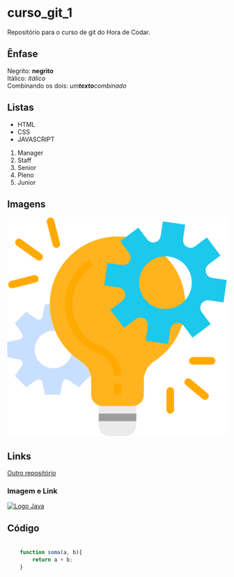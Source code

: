 # curso_git_1
Repositório para o curso de git do Hora de Codar.

## Ênfase

Negrito: **negrito** <br>
Itálico: *itálico* <br>
Combinando os dois: _um**texto**combinado_ <br>

## Listas

* HTML
* CSS
* JAVASCRIPT

1. Manager
2. Staff
3. Senior
4. Pleno
5. Junior


## Imagens

![Engrenagens e luzes](images/project-management.png)

## Links

[Outro repositório](https://github.com/Markfgui675/CalculadoraJava)

### Imagem e Link

[![Logo Java](https://logospng.org/download/java/logo-java-512.png)](https://logospng.org/logo-java/)

## Código

```JavaScript

    function soma(a, b){
        return a + b;
    }

```